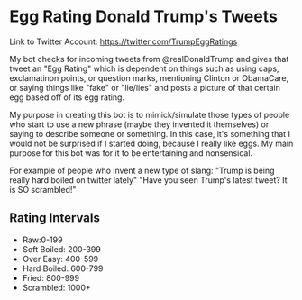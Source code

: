 # Egg Rating Donald Trump's Tweets

Link to Twitter Account: https://twitter.com/TrumpEggRatings

My bot checks for incoming tweets from @realDonaldTrump and gives that tweet
an "Egg Rating" which is dependent on things such as using caps, exclamatinon
points, or question marks, mentioning Clinton or ObamaCare, or saying things
like "fake" or "lie/lies" and posts a picture of that certain egg based off
of its egg rating.

My purpose in creating this bot is to mimick/simulate those types of people
who start to use a new phrase (maybe they invented it themselves) or saying
to describe someone or something. In this case, it's something that I would
not be surprised if I started doing, because I really like eggs. My main
purpose for this bot was for it to be entertaining and nonsensical.

For example of people who invent a new type of slang:
"Trump is being really hard boiled on twitter lately"
"Have you seen Trump's latest tweet? It is SO scrambled!"

## Rating Intervals

* Raw:0-199
* Soft Boiled: 200-399
* Over Easy: 400-599
* Hard Boiled: 600-799
* Fried: 800-999
* Scrambled: 1000+
